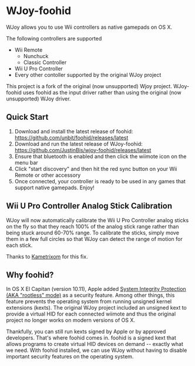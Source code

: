 # WJoy-foohid

WJoy allows you to use Wii controllers as native gamepads on OS X.

The following controllers are supported

- Wii Remote
	- Nunchuck
	- Classic Controller
- Wii U Pro Controller
- Every other contoller supported by the original WJoy project

This project is a fork of the original (now unsupported) Wjoy project. WJoy-foohid uses foohid as the input driver rather than using the original (now unsupported) WJoy driver.


## Quick Start

1. Download and install the latest release of foohid: https://github.com/unbit/foohid/releases/latest
2. Download and run the latest release of WJoy-foohid: https://github.com/JustinBis/wjoy-foohid/releases/latest
3. Ensure that bluetooth is enabled and then click the wiimote icon on the menu bar
4. Click "start discovery" and then hit the red sync button on your Wii Remote or other accessory
5. Once connected, your controller is ready to be used in any games that support native gamepads. Enjoy!


## Wii U Pro Controller Analog Stick Calibration

WJoy will now automatically calibrate the Wii U Pro Controller analog sticks on the fly so that they reach 100% of the analog stick range rather than being stuck around 60-70% range. To calibrate the sticks, simply move them in a few full circles so that WJoy can detect the range of motion for each stick.

Thanks to [Kametrixom](https://github.com/Kametrixom) for this fix.

## Why foohid?

In OS X El Capitan (version 10.11), Apple added [System Integrity Protection (AKA "rootless" mode)](http://apple.stackexchange.com/questions/193368/) as a security feature. Among other things, this feature prevents the operating system from running unsigned kernel extensions (kexts). The original WJoy project included an unsigned kext to provide a virtual HID for each connected wiimote and thus the original project no longer works on modern versions of OS X.

Thankfully, you can still run kexts signed by Apple or by approved developers. That's where foohid comes in. foohid is a signed kext that allows programs to create virtual HID devices on demand -- exactly what we need. With foohid installed, we can use WJoy without having to disable important security features on the operating system.